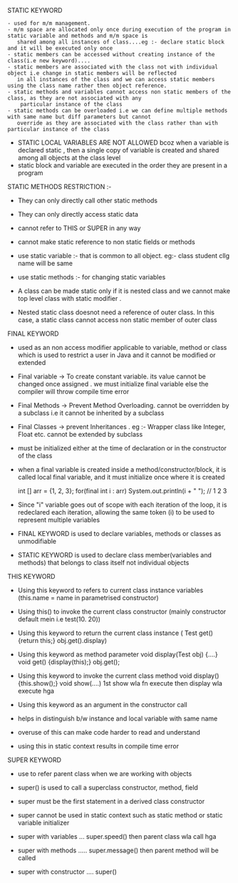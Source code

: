 STATIC KEYWORD

    - used for m/m management. 
    - m/m space are allocated only once during execution of the program in static variable and methods and m/m space is 
       shared among all instances of class....eg :- declare static block and it will be executed only once
    - static members can be accessed without creating instance of the class(i.e new keyword)....
    - static members are associated with the class not with individual object i.e change in static members will be reflected
       in all instances of the class and we can access static members using the class name rather then object reference.
    - static methods and variables cannot access non static members of the class, as they are not associated with any 
        particular instance of the class
    - static methods can be overloaded i.e we can define multiple methods with same name but diff parameters but cannot
       override as they are associated with the class rather than with particular instance of the class

- STATIC LOCAL VARIABLES ARE NOT ALLOWED bcoz when a variable is declared static , then a single copy of variable is created
    and shared among all objects at the class level
- static block and variable are executed in the order they are present in a program

STATIC METHODS RESTRICTION :-
   - They can only directly call other static methods
   - They can only directly access static data
   - cannot refer to THIS or SUPER in any way
   - cannot make static reference to non static fields or methods

- use static variable :- that is common to all object. eg:- class student cllg name will be same
- use static methods :- for changing static variables

- A class can be made static only if it is nested class and we cannot make top level class with static modifier . 
- Nested static class doesnot need a reference of outer class. In this case, a static class cannot access non static member of outer class




FINAL KEYWORD

  - used as an non access modifier applicable to variable, method or class which is used to restrict a user in Java and it cannot be modified or extended
  - Final variable -> To create constant variable. its value cannot be changed once assigned . we must initialize final variable else the compiler will throw compile time error
  - Final Methods -> Prevent Method Overloading. cannot be overridden by a subclass i.e it cannot be inherited by a subclass
  - Final Classes -> prevent Inheritances . eg :- Wrapper class like Integer, Float etc. cannot be extended by subclass

  - must be initialized either at the time of declaration or in the constructor of the class
  - when a final variable is created inside a method/constructor/block, it is called local final variable, and it must initialize once where it is created
      
      int [] arr = {1, 2, 3};
      for(final int i : arr)  System.out.println(i + " ");  // 1 2 3
 - Since "i" variable goes out of scope with each iteration of the loop, it is redeclared each iteration, allowing the same token (i) to be used to represent multiple variables



- FINAL KEYWORD is used to declare variables, methods or classes as unmodifiable
- STATIC KEYWORD is used to declare class member(variables and methods) that belongs to class itself not individual objects





THIS KEYWORD

 - Using this keyword to refers to current class instance variables (this.name = name in parametrised constructor)
 - Using this() to invoke the current class constructor (mainly constructor default mein i.e test(10. 20))
 - Using this keyword to return the current class instance ( Test get(){return this;}    obj.get().display)
 - Using this keyword  as method parameter
      void display(Test obj) {....}
      void get() {display(this);}
      obj.get();
 - Using this keyword to invoke the current class method
       void display(){this.show();}
       void show(....)    1st show wla fn execute then display wla execute hga
 - Using this keyword as an argument in the constructor call

  - helps in distinguish b/w instance and local variable with same name

  - overuse of this can make code harder to read and understand
  - using this in static context results in compile time error
   
 


 SUPER KEYWORD

- use to refer parent class when we are working with objects
- super() is used to call a superclass constructor, method, field
- super must be the first statement in a derived class constructor
- super cannot be used in static context such as static method or static variable initializer

- super with variables ... super.speed() then parent class wla call hga 
- super with methods ..... super.message() then parent method will be called
- super with constructor .... super() 
